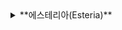 <details> 
<summary> **에스테리아(Esteria)** </summary>
<div markdown="1">
## 1. GDD
## 2. 레벨디자인
## 3. 세계관
### 3.1. 세계관
### 3.2. 세력
### 3.3. 주요 인물
### 3.4. 갈등 구조
## 4. 스토리&시나리오
### 4.1. 메인 스토리
### 4.2. 튜토리얼 시나리오
### 4.3. 튜토리얼 스토리 보드

## 5. 설정
### 5.1. 캐릭터 설정
### 5.2. 아이템 설정
### 5.3. 스킬 설정
### 5.4. 몬스터 설정
### 5.5. 배경 설정
</div>
</details>
